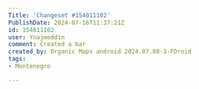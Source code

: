 ```yaml
---
Title: 'Changeset #154011102'
PublishDate: 2024-07-16T11:37:21Z
id: 154011102
user: Ynajmeddin
comment: Created a bar
created_by: Organic Maps android 2024.07.08-3-FDroid
tags:
- Montenegro

---
```

